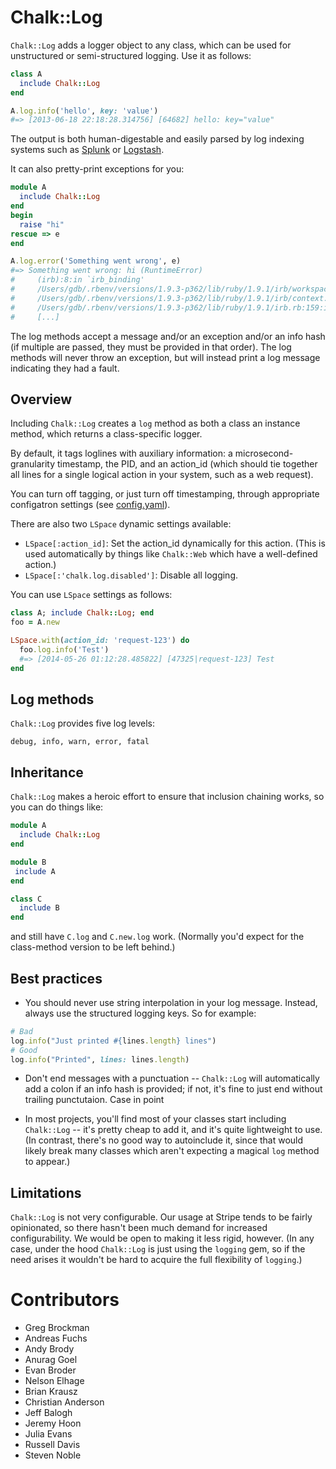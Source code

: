 # Chalk::Log

`Chalk::Log` adds a logger object to any class, which can be used for
unstructured or semi-structured logging. Use it as follows:

```ruby
class A
  include Chalk::Log
end

A.log.info('hello', key: 'value')
#=> [2013-06-18 22:18:28.314756] [64682] hello: key="value"
```

The output is both human-digestable and easily parsed by log indexing
systems such as [Splunk](http://www.splunk.com/) or
[Logstash](http://logstash.net/).

It can also pretty-print exceptions for you:

```ruby
module A
  include Chalk::Log
end
begin
  raise "hi"
rescue => e
end

A.log.error('Something went wrong', e)
#=> Something went wrong: hi (RuntimeError)
#     (irb):8:in `irb_binding'
#     /Users/gdb/.rbenv/versions/1.9.3-p362/lib/ruby/1.9.1/irb/workspace.rb:80:in `eval#     /Users/gdb/.rbenv/versions/1.9.3-p362/lib/ruby/1.9.1/irb/workspace.rb:80:in `evaluate'
#     /Users/gdb/.rbenv/versions/1.9.3-p362/lib/ruby/1.9.1/irb/context.rb:254:in `evaluate'
#     /Users/gdb/.rbenv/versions/1.9.3-p362/lib/ruby/1.9.1/irb.rb:159:in `block (2 levels) in eval_input'
#     [...]
```

The log methods accept a message and/or an exception and/or an info
hash (if multiple are passed, they must be provided in that
order). The log methods will never throw an exception, but will
instead print a log message indicating they had a fault.

## Overview

Including `Chalk::Log` creates a `log` method as both a class an
instance method, which returns a class-specific logger.

By default, it tags loglines with auxiliary information: a
microsecond-granularity timestamp, the PID, and an action_id (which
should tie together all lines for a single logical action in your
system, such as a web request).

You can turn off tagging, or just turn off timestamping, through
appropriate configatron settings (see [config.yaml](/config.yaml)).

There are also two `LSpace` dynamic settings available:

- `LSpace[:action_id]`: Set the action_id dynamically for this action. (This is used automatically by things like `Chalk::Web` which have a well-defined action.)
- `LSpace[:'chalk.log.disabled']`: Disable all logging.

You can use `LSpace` settings as follows:

```ruby
class A; include Chalk::Log; end
foo = A.new

LSpace.with(action_id: 'request-123') do
  foo.log.info('Test')
  #=> [2014-05-26 01:12:28.485822] [47325|request-123] Test
end
```

## Log methods

`Chalk::Log` provides five log levels:

    debug, info, warn, error, fatal

## Inheritance

`Chalk::Log` makes a heroic effort to ensure that inclusion chaining
works, so you can do things like:

```ruby
module A
  include Chalk::Log
end

module B
 include A
end

class C
  include B
end
```

and still have `C.log` and `C.new.log` work. (Normally you'd expect
for the class-method version to be left behind.)

## Best practices

- You should never use string interpolation in your log
  message. Instead, always use the structured logging keys. So for
  example:

```ruby
# Bad
log.info("Just printed #{lines.length} lines")
# Good
log.info("Printed", lines: lines.length)
```

- Don't end messages with a punctuation -- `Chalk::Log` will
  automatically add a colon if an info hash is provided; if not, it's
  fine to just end without trailing punctutaion. Case in point

- In most projects, you'll find most of your classes start including
  `Chalk::Log` -- it's pretty cheap to add it, and it's quite
  lightweight to use. (In contrast, there's no good way to autoinclude
  it, since that would likely break many classes which aren't
  expecting a magical `log` method to appear.)

## Limitations

`Chalk::Log` is not very configurable. Our usage at Stripe tends to be
fairly opinionated, so there hasn't been much demand for increased
configurability. We would be open to making it less rigid,
however. (In any case, under the hood `Chalk::Log` is just using the
`logging` gem, so if the need arises it wouldn't be hard to acquire
the full flexibility of `logging`.)

# Contributors

- Greg Brockman
- Andreas Fuchs
- Andy Brody
- Anurag Goel
- Evan Broder
- Nelson Elhage
- Brian Krausz
- Christian Anderson
- Jeff Balogh
- Jeremy Hoon
- Julia Evans
- Russell Davis
- Steven Noble
